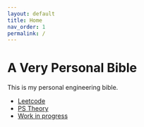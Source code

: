 ```yaml
---
layout: default
title: Home
nav_order: 1
permalink: /
---
```


# A Very Personal Bible

 This is my personal engineering bible.

 - [Leetcode](ps/leetcode)
 - [PS Theory](ps/theory)
 - [Work in progress](wip/)
